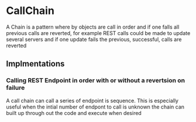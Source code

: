 # CallChain
A Chain is a pattern where by objects are call in order and if one falls all previous calls are reverted, for example REST calls could be made to update several servers and if one update fails the previous, successful, calls are reverted

## Implmentations

### Calling REST Endpoint in order with or without a revertsion on failure
A call chain can call a series of endpoint is sequence.  This is especially useful when the intial number of endpont to call is unknown the chain can built up through out the code and execute when desired




